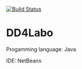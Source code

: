 [![Build Status](https://travis-ci.org/13055ecam/DD4Labo.svg?branch=master)](https://travis-ci.org/13055ecam/DD4Labo)
# DD4Labo

Progamming language: Java

IDE: NetBeans
